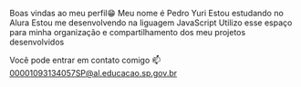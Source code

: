 Boas vindas ao meu perfil😁
Meu nome é Pedro Yuri
 Estou estudando no Alura
 Estou me desenvolvendo na liguagem JavaScript
 Utilizo esse espaço para minha organização e compartilhamento dos meu projetos desenvolvidos

Você pode entrar em contato comigo 📫
 00001093134057SP@al.educacao.sp.gov.br
